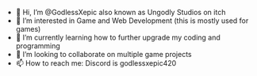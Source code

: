 - 👋 Hi, I’m @GodlessXepic also known as Ungodly Studios on itch
- 👀 I’m interested in Game and Web Development (this is mostly used for games)
- 🌱 I’m currently learning how to further upgrade my coding and programming
- 💞️ I’m looking to collaborate on multiple game projects
- 📫 How to reach me: Discord is godlessxepic420

<!---
GodlessXepic/GodlessXepic is a ✨ special ✨ repository because its `README.md` (this file) appears on your GitHub profile.
You can click the Preview link to take a look at your changes.
--->
